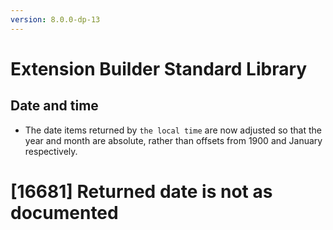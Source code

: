 ```yaml
---
version: 8.0.0-dp-13
---
```

# Extension Builder Standard Library

## Date and time

* The date items returned by `the local time` are now adjusted so that
  the year and month are absolute, rather than offsets from 1900 and
  January respectively.

# [16681] Returned date is not as documented
